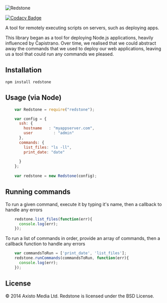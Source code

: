 ![Redstone](https://raw.github.com/axisto-live/redstone/master/redstone.png)

[![Codacy Badge](https://www.codacy.com/project/badge/b8459f39626d47d5952686542797ca64)](https://www.codacy.com)

A tool for remotely executing scripts on servers, such as deploying apps.

This library began as a tool for deploying Node.js applications, heavily influenced by Capistrano. Over time, we realised that we could abstract away the commands that we used to deploy our web applications, leaving us a tool that could run any commands we pleased. 

Installation
---

    npm install redstone

Usage (via Node)
---

```javascript
    var Redstone = require("redstone");

    var config = {
      ssh: {
        hostname   : "myappserver.com",
        user 	     : "admin"
      }, 
      commands: {
        list_files: "ls -ll",
        print_date: "date"
        
      }
    };
    
    var redstone = new Redstone(config);
```

Running commands
---

To run a given command, execute it by typing it's name, then a callback to handle any errors

```javascript
    redstone.list_files(function(err){
      console.log(err);
    });
```

To run a list of commands in order, provide an array of commands, then a callback function to handle any errors

```javascript
    var commandsToRun = ['print_date', 'list_files'];
    redstone.runCommands(commandsToRun, function(err){
      console.log(err);
    });
```

License
---

&copy; 2014 Axisto Media Ltd. Redstone is licensed under the BSD License.
